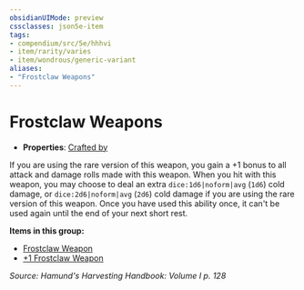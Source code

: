 ```yaml
---
obsidianUIMode: preview
cssclasses: json5e-item
tags:
- compendium/src/5e/hhhvi
- item/rarity/varies
- item/wondrous/generic-variant
aliases: 
- "Frostclaw Weapons"
---
```

# Frostclaw Weapons

- **Properties**: [Crafted by](/compendium/rules/item-properties.md#Crafted%20by)

If you are using the rare version of this weapon, you gain a +1 bonus to all attack and damage rolls made with this weapon. When you hit with this weapon, you may choose to deal an extra `dice:1d6|noform|avg` (`1d6`) cold damage, or `dice:2d6|noform|avg` (`2d6`) cold damage if you are using the rare version of this weapon. Once you have used this ability once, it can't be used again until the end of your next short rest.

**Items in this group:**

- [Frostclaw Weapon](compendium/items/frostclaw-weapon-hhhvi.md)
- [+1 Frostclaw Weapon](compendium/items/1-frostclaw-weapon-hhhvi.md)

*Source: Hamund's Harvesting Handbook: Volume I p. 128*
